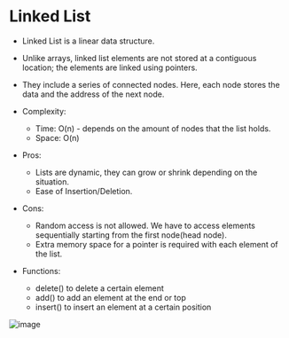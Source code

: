 # Linked List
 - Linked List is a linear data structure. 

 - Unlike arrays, linked list elements are not stored at a contiguous location; the elements are linked using pointers.
 
 - They include a series of connected nodes. Here, each node stores the data and the address of the next node.
 
 - Complexity:
   - Time: O(n) - depends on the amount of nodes that the list holds.
   - Space: O(n)
 
 - Pros:
   - Lists are dynamic, they can grow or shrink depending on the situation.
   - Ease of Insertion/Deletion.
  
 - Cons: 
   - Random access is not allowed. We have to access elements sequentially starting from the first node(head node).
   - Extra memory space for a pointer is required with each element of the list. 
   
 - Functions:
   - delete() to delete a certain element
   - add() to add an element at the end or top 
   - insert() to insert an element at a certain position 

 
  ![image](https://user-images.githubusercontent.com/113314204/194679397-a5ac27a1-129f-4679-a99d-19596ad3cf1d.png)
  
